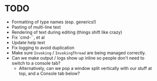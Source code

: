 # TODO

* Formatting of type names (esp. generics!)
* Pasting of multi-line text
* Rendering of text during editing (things shift like crazy)
* Fix `cmd-\``, et al
* Update help text
* Fix logging to avoid duplication
* Make sure `Invoking` / `InvokingThread` are being managed correctly.
* Can we make output / logs show up inline so people don't need to switch to a console tab?
  * Alternatively, can we pop a window split vertically with our stuff at top, and a Console tab below?
